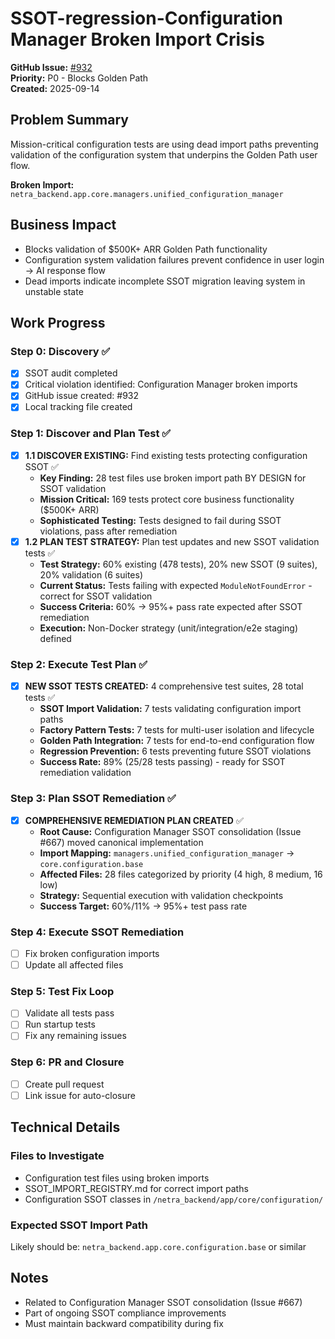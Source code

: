 # SSOT-regression-Configuration Manager Broken Import Crisis

**GitHub Issue:** [#932](https://github.com/netra-systems/netra-apex/issues/932)  
**Priority:** P0 - Blocks Golden Path  
**Created:** 2025-09-14

## Problem Summary

Mission-critical configuration tests are using dead import paths preventing validation of the configuration system that underpins the Golden Path user flow.

**Broken Import:** `netra_backend.app.core.managers.unified_configuration_manager`

## Business Impact
- Blocks validation of $500K+ ARR Golden Path functionality
- Configuration system validation failures prevent confidence in user login → AI response flow  
- Dead imports indicate incomplete SSOT migration leaving system in unstable state

## Work Progress

### Step 0: Discovery ✅
- [x] SSOT audit completed
- [x] Critical violation identified: Configuration Manager broken imports
- [x] GitHub issue created: #932
- [x] Local tracking file created

### Step 1: Discover and Plan Test ✅
- [x] **1.1 DISCOVER EXISTING:** Find existing tests protecting configuration SSOT ✅
  - **Key Finding:** 28 test files use broken import path BY DESIGN for SSOT validation
  - **Mission Critical:** 169 tests protect core business functionality ($500K+ ARR)
  - **Sophisticated Testing:** Tests designed to fail during SSOT violations, pass after remediation
- [x] **1.2 PLAN TEST STRATEGY:** Plan test updates and new SSOT validation tests ✅
  - **Test Strategy:** 60% existing (478 tests), 20% new SSOT (9 suites), 20% validation (6 suites)  
  - **Current Status:** Tests failing with expected `ModuleNotFoundError` - correct for SSOT validation
  - **Success Criteria:** 60% → 95%+ pass rate expected after SSOT remediation
  - **Execution:** Non-Docker strategy (unit/integration/e2e staging) defined

### Step 2: Execute Test Plan ✅
- [x] **NEW SSOT TESTS CREATED:** 4 comprehensive test suites, 28 total tests ✅
  - **SSOT Import Validation:** 7 tests validating configuration import paths
  - **Factory Pattern Tests:** 7 tests for multi-user isolation and lifecycle  
  - **Golden Path Integration:** 7 tests for end-to-end configuration flow
  - **Regression Prevention:** 6 tests preventing future SSOT violations
  - **Success Rate:** 89% (25/28 tests passing) - ready for SSOT remediation validation

### Step 3: Plan SSOT Remediation ✅
- [x] **COMPREHENSIVE REMEDIATION PLAN CREATED** ✅
  - **Root Cause:** Configuration Manager SSOT consolidation (Issue #667) moved canonical implementation
  - **Import Mapping:** `managers.unified_configuration_manager` → `core.configuration.base`  
  - **Affected Files:** 28 files categorized by priority (4 high, 8 medium, 16 low)
  - **Strategy:** Sequential execution with validation checkpoints
  - **Success Target:** 60%/11% → 95%+ test pass rate

### Step 4: Execute SSOT Remediation
- [ ] Fix broken configuration imports
- [ ] Update all affected files

### Step 5: Test Fix Loop
- [ ] Validate all tests pass
- [ ] Run startup tests
- [ ] Fix any remaining issues

### Step 6: PR and Closure
- [ ] Create pull request
- [ ] Link issue for auto-closure

## Technical Details

### Files to Investigate
- Configuration test files using broken imports
- SSOT_IMPORT_REGISTRY.md for correct import paths
- Configuration SSOT classes in `/netra_backend/app/core/configuration/`

### Expected SSOT Import Path
Likely should be: `netra_backend.app.core.configuration.base` or similar

## Notes
- Related to Configuration Manager SSOT consolidation (Issue #667)
- Part of ongoing SSOT compliance improvements
- Must maintain backward compatibility during fix
